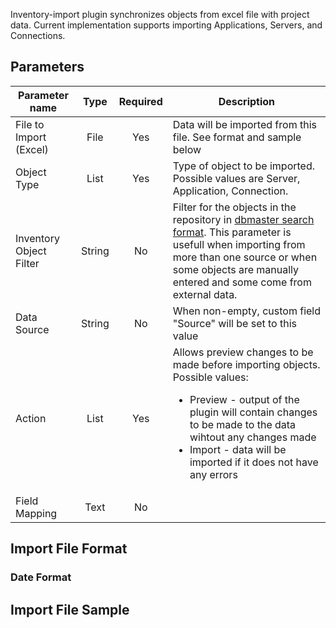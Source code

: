 Inventory-import plugin synchronizes objects from excel file with project data.
Current implementation supports importing Applications, Servers, and Connections.

## Parameters

| Parameter name         | Type   | Required | Description                                |
|------------------------|:------:|:--------:|--------------------------------------------|
| File to Import (Excel) | File   | Yes      | Data will be imported from this file. See format and sample below
| Object Type            | List   | Yes      | Type of object to be imported. Possible values are Server, Application, Connection. |
| Inventory Object Filter| String | No       | Filter for the objects in the repository in [dbmaster search format](https://www.dbmaster.io/documentation/quick-search). This parameter is usefull when importing from more than one source or when some objects are manually entered and some come from external data. |
| Data Source            | String | No       | When non-empty, custom field "Source" will be set to this value|
| Action                 | List   | Yes      | Allows preview changes to be made before importing objects.  Possible values: <ul><li>Preview - output of the plugin will contain changes to be made to the data wihtout any changes made</li><li>Import - data will be imported if it does not have any errors</li></ul>
| Field Mapping          | Text   | No       | 

## Import File Format

### Date Format


## Import File Sample
